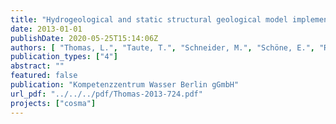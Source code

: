```yaml
---
title: "Hydrogeological and static structural geological model implementation - Technical report -"
date: 2013-01-01
publishDate: 2020-05-25T15:14:06Z
authors: [ "Thomas, L.", "Taute, T.", "Schneider, M.", "Schöne, E.", "Röhmann, L.", "Kempka, T.", "Kühn, M." ]
publication_types: ["4"]
abstract: ""
featured: false
publication: "Kompetenzzentrum Wasser Berlin gGmbH"
url_pdf: "../../../pdf/Thomas-2013-724.pdf"
projects: ["cosma"]
---
```


